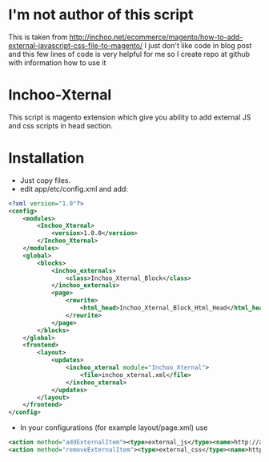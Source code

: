 I'm not author of this script
=====================

This is taken from http://inchoo.net/ecommerce/magento/how-to-add-external-javascript-css-file-to-magento/
I just don't like code in blog post and this few lines of code is very helpful for me so I create repo at github with information how to use it

Inchoo-Xternal
=====================

This script is magento extension which give you ability to add external JS and css scripts in head section.

Installation
=====================

- Just copy files.
- edit app/etc/config.xml and add:


```xml
<?xml version="1.0"?>
<config>
    <modules>
        <Inchoo_Xternal>
            <version>1.0.0</version>
        </Inchoo_Xternal>
    </modules>
    <global>    
        <blocks>
            <inchoo_externals>
                <class>Inchoo_Xternal_Block</class>
            </inchoo_externals>
            <page>
                <rewrite>
                    <html_head>Inchoo_Xternal_Block_Html_Head</html_head>
                </rewrite>
            </page>
        </blocks>     
    </global>
    <frontend>
        <layout>
            <updates>
                <inchoo_xternal module="Inchoo_Xternal">
                    <file>inchoo_xternal.xml</file>
                </inchoo_xternal>
            </updates>
        </layout>
    </frontend>
</config>
```

- In your configurations (for example layout/page.xml) use

```xml
<action method="addExternalItem"><type>external_js</type><name>http://ajax.googleapis.com/ajax/libs/jquery/1.8.1/jquery.min.js</name><params/></action>
<action method="removeExternalItem"><type>external_css</type><name>http://yui.yahooapis.com/2.8.2r1/build/fonts/fonts-min.css</name><params/></action>
```